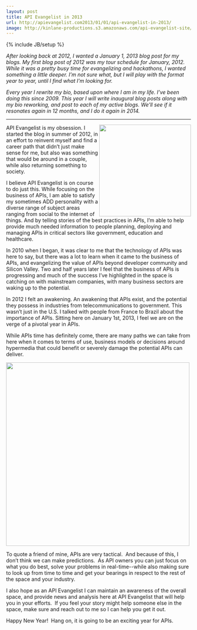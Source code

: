 ```yaml
---
layout: post
title: API Evangelist in 2013
url: http://apievangelist.com2013/01/01/api-evangelist-in-2013/
image: http://kinlane-productions.s3.amazonaws.com/api-evangelist-site/blog/API-Evangelism.png
---
```

{% include JB/setup %}<p>
     <em>After looking back at 2012, I wanted a January 1, 2013 blog post for my blogs. My first blog post of 2012 was my tour schedule for January, 2012. While it was a pretty busy time for evangelizing and hackathons, I wanted something a little deeper. I’m not sure what, but I will play with the format year to year, until I find what I’m looking for.</em>
</p>
<p>
     <em>Every year I rewrite my bio, based upon where I am in my life. I’ve been doing this since 2009. This year I will write inaugural blog posts along with my bio reworking, and post to each of my active blogs. We’ll see if it resonates again in 12 months, and I do it again in 2014.</em>
</p>
<hr />
<p>
     <img src="https://s3.amazonaws.com/kinlane-productions/kin-lane/API-Evangelism.png"  width="250" align="right" />
</p>
<p>
     API Evangelist is my obsession. I started the blog in summer of 2012, in an effort to reinvent myself and find a career path that didn’t just make sense for me, but also was something that would be around in a couple, while also returning something to society.
</p>
<p>
     I believe API Evangelist is on course to do just this. While focusing on the business of APIs, I am able to satisfy my sometimes ADD personality with a diverse range of subject areas ranging from social to the internet of things. And by telling stories of the best practices in APIs, I’m able to help provide much needed information to people planning, deploying and managing APIs in critical sectors like government, education and healthcare.
</p>
<p>
     In 2010 when I began, it was clear to me that the technology of APIs was here to say, but there was a lot to learn when it came to the business of APIs, and evangelizing the value of APIs beyond developer community and Silicon Valley. Two and half years later I feel that the business of APIs is progressing and much of the success I’ve highlighted in the space is catching on with mainstream companies, with many business sectors are waking up to the potential.
</p>
<p>
     In 2012 I felt an awakening. An awakening that APIs exist, and the potential they possess in industries from telecommunications to government. This wasn’t just in the U.S. I talked with people from France to Brazil about the importance of APIs. Sitting here on January 1st, 2013, I feel we are on the verge of a pivotal year in APIs.
</p>
<p>
     While APIs time has definitely come, there are many paths we can take from here when it comes to terms of use, business models or decisions around hypermedia that could benefit or severely damage the potential APIs can deliver.
</p>
<p>
     <img src="https://s3.amazonaws.com/kinlane-productions/api-evangelist/api-evangelist-2013.png"  width="500" />
</p>
<p>
     To quote a friend of mine, APIs are very tactical.  And because of this, I don’t think we can make predictions.  As API owners you can just focus on what you do best, solve your problems in real-time--while also making sure to look up from time to time and get your bearings in respect to the rest of the space and your industry.
</p>
<p>
     I also hope as an API Evangelist I can maintain an awareness of the overall space, and provide news and analysis here at API Evangelist that will help you in your efforts.  If you feel your story might help someone else in the space, make sure and reach out to me so I can help you get it out.
</p>
<p>
     Happy New Year!  Hang on, it is going to be an exciting year for APIs.
</p>
